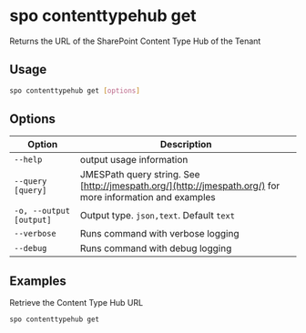 # spo contenttypehub get

Returns the URL of the SharePoint Content Type Hub of the Tenant

## Usage

```sh
spo contenttypehub get [options]
```

## Options

Option|Description
------|-----------
`--help`|output usage information
`--query [query]`|JMESPath query string. See [http://jmespath.org/](http://jmespath.org/) for more information and examples
`-o, --output [output]`|Output type. `json,text`. Default `text`
`--verbose`|Runs command with verbose logging
`--debug`|Runs command with debug logging

## Examples
  
Retrieve the Content Type Hub URL

```sh
spo contenttypehub get
```
